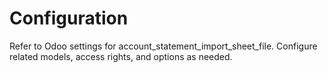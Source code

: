 # Configuration

Refer to Odoo settings for account_statement_import_sheet_file. Configure related models, access rights, and options as needed.
